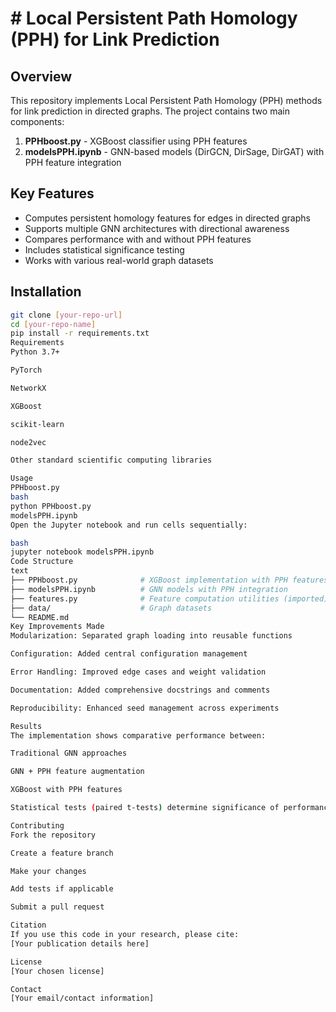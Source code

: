 # # Local Persistent Path Homology (PPH) for Link Prediction

## Overview
This repository implements Local Persistent Path Homology (PPH) methods for link prediction in directed graphs. The project contains two main components:
1. **PPHboost.py** - XGBoost classifier using PPH features
2. **modelsPPH.ipynb** - GNN-based models (DirGCN, DirSage, DirGAT) with PPH feature integration

## Key Features
- Computes persistent homology features for edges in directed graphs
- Supports multiple GNN architectures with directional awareness
- Compares performance with and without PPH features
- Includes statistical significance testing
- Works with various real-world graph datasets

## Installation
```bash
git clone [your-repo-url]
cd [your-repo-name]
pip install -r requirements.txt
Requirements
Python 3.7+

PyTorch

NetworkX

XGBoost

scikit-learn

node2vec

Other standard scientific computing libraries

Usage
PPHboost.py
bash
python PPHboost.py
modelsPPH.ipynb
Open the Jupyter notebook and run cells sequentially:

bash
jupyter notebook modelsPPH.ipynb
Code Structure
text
├── PPHboost.py              # XGBoost implementation with PPH features
├── modelsPPH.ipynb          # GNN models with PPH integration
├── features.py              # Feature computation utilities (imported)
├── data/                    # Graph datasets
└── README.md
Key Improvements Made
Modularization: Separated graph loading into reusable functions

Configuration: Added central configuration management

Error Handling: Improved edge cases and weight validation

Documentation: Added comprehensive docstrings and comments

Reproducibility: Enhanced seed management across experiments

Results
The implementation shows comparative performance between:

Traditional GNN approaches

GNN + PPH feature augmentation

XGBoost with PPH features

Statistical tests (paired t-tests) determine significance of performance differences.

Contributing
Fork the repository

Create a feature branch

Make your changes

Add tests if applicable

Submit a pull request

Citation
If you use this code in your research, please cite:
[Your publication details here]

License
[Your chosen license]

Contact
[Your email/contact information]
